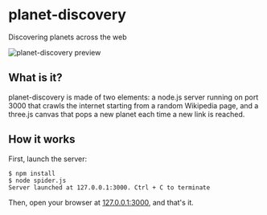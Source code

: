 # planet-discovery
Discovering planets across the web

![planet-discovery preview](http://i.imgur.com/HnBRys4.png)

## What is it?

planet-discovery is made of two elements: a node.js server
running on port 3000 that crawls the internet starting from
a random Wikipedia page, and a three.js canvas that pops a new
planet each time a new link is reached.

## How it works

First, launch the server:

    $ npm install
    $ node spider.js
    Server launched at 127.0.0.1:3000. Ctrl + C to terminate

Then, open your browser at [127.0.0.1:3000](http://127.0.0.1:3000), and that's it.
